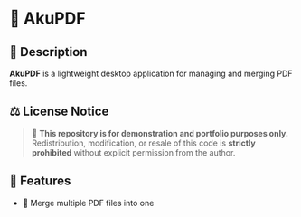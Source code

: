 # 📘 AkuPDF

## 📝 Description
**AkuPDF** is a lightweight desktop application for managing and merging PDF files. 

## ⚖️ License Notice
> 🛑 **This repository is for demonstration and portfolio purposes only.**  
> Redistribution, modification, or resale of this code is **strictly prohibited** without explicit permission from the author.

## 🚀 Features
- 🧩 Merge multiple PDF files into one

[//]: # (- 🗂️ Reorder, remove, and preview pages)
[//]: # (- 💾 Simple drag & drop interface)
[//]: # (- 🌙 Clean dark mode based on Qt Material / QDarkStyle)
[//]: # (- ⚡ Fast and efficient processing powered by `pypdf`)
